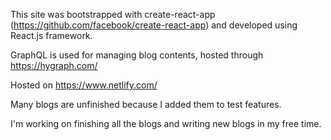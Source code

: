 This site was bootstrapped with create-react-app (https://github.com/facebook/create-react-app) and developed using React.js framework.

GraphQL is used for managing blog contents, hosted through https://hygraph.com/

Hosted on https://www.netlify.com/

Many blogs are unfinished because I added them to test features. 

I'm working on finishing all the blogs and writing new blogs in my free time.
